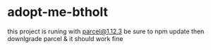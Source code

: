 # adopt-me-btholt

this project is runing with parcel@1.12.3
be sure to npm update then downlgrade parcel & it should work fine
